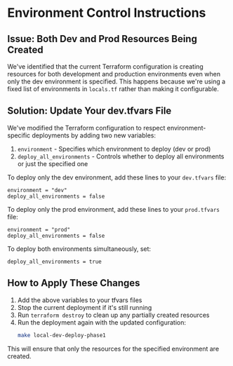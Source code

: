 # Environment Control Instructions

## Issue: Both Dev and Prod Resources Being Created

We've identified that the current Terraform configuration is creating resources for both development and production environments even when only the dev environment is specified. This happens because we're using a fixed list of environments in `locals.tf` rather than making it configurable.

## Solution: Update Your dev.tfvars File

We've modified the Terraform configuration to respect environment-specific deployments by adding two new variables:

1. `environment` - Specifies which environment to deploy (dev or prod)
2. `deploy_all_environments` - Controls whether to deploy all environments or just the specified one

To deploy only the dev environment, add these lines to your `dev.tfvars` file:

```hcl
environment = "dev"
deploy_all_environments = false
```

To deploy only the prod environment, add these lines to your `prod.tfvars` file:

```hcl
environment = "prod"
deploy_all_environments = false
```

To deploy both environments simultaneously, set:

```hcl
deploy_all_environments = true
```

## How to Apply These Changes

1. Add the above variables to your tfvars files
2. Stop the current deployment if it's still running
3. Run `terraform destroy` to clean up any partially created resources
4. Run the deployment again with the updated configuration:
   ```bash
   make local-dev-deploy-phase1
   ```

This will ensure that only the resources for the specified environment are created.

